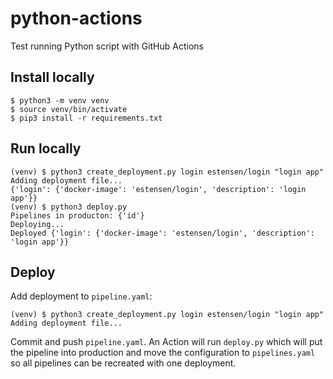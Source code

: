 # python-actions
Test running Python script with GitHub Actions

## Install locally
```
$ python3 -m venv venv
$ source venv/bin/activate
$ pip3 install -r requirements.txt
```

## Run locally
```
(venv) $ python3 create_deployment.py login estensen/login "login app"
Adding deployment file...
{'login': {'docker-image': 'estensen/login', 'description': 'login app'}}
(venv) $ python3 deploy.py
Pipelines in producton: {'id'}
Deploying...
Deployed {'login': {'docker-image': 'estensen/login', 'description': 'login app'}}
```

## Deploy
Add deployment to `pipeline.yaml`:
```
(venv) $ python3 create_deployment.py login estensen/login "login app"
Adding deployment file...
```

Commit and push `pipeline.yaml`. An Action will run `deploy.py` which will put the pipeline into production and move the configuration to `pipelines.yaml` so all pipelines can be recreated with one deployment.
